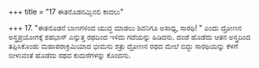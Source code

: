+++
title = "17 ಈತನೊಡನಮ್ಬಿನಲಿ ಕಾದಲು"

+++
17. "ಈತನೊಡನೆ ಬಾಣಗಳಿಂದ ಯುದ್ಧ ಮಾಡಲು ಶಿವನಿಗೂ ಅಸಾಧ್ಯ, ಸಾರಥಿ! " ಎಂದು ದ್ರೋಣನ ಅಸ್ತ್ರಪ್ರಯೋಗಕ್ಕೆ ಶಹಭಾಸ್ ಎನ್ನುತ್ತ ರಥದಿಂದ ಇಳಿದು ಗದೆಯನ್ನು ಹಿಡಿದನು. ದಂಡೆ ಹೊಡೆದು ಆತನ ಅಸ್ತ್ರದಿಂದ ತಪ್ಪಿಸಿಕೊಂಡು ಮಹಾಪರಾಕ್ರಮಿಯಾದ ಭೀಮನು ಶತ್ರು ದ್ರೋಣನ ರಥದ ಮೇಲೆ ಬಿದ್ದು ಸಾರಥಿಯನ್ನು ಕೆಳಗೆ ಬೀಳುವಂತೆ ಹೊಡೆದು ರಥದ ಕುದುರೆಗಳನ್ನು ಕೊಂದನು.